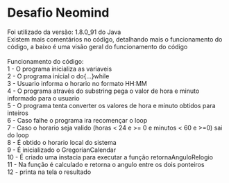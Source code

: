 # Desafio Neomind
Foi utilizado da versão: 1.8.0_91 do Java<br />
Existem mais comentários no código, detalhando mais o funcionamento do código, a baixo é uma visão geral do funcionamento do código<br />
<br />
Funcionamento do código: <br />
1 - O programa inicializa as variaveis <br />
2 - O programa inicial o do{...}while <br />
3 - Usuario informa o horario no formato HH:MM <br />
4 - O programa através do substring pega o valor de hora e minuto informado para o usuario <br />
5 - O programa tenta converter os valores de hora e minuto obtidos para inteiros <br />
6 - Caso falhe o programa ira recomençar o loop <br />
7 - Caso o horario seja valido (horas < 24 e >= 0 e minutos < 60 e >=0) sai do loop <br />
8 - É obtido o horario local do sistema <br />
9 - É inicializado o GregorianCalendar <br />
10 - É criado uma instacia para executar a função retornaAnguloRelogio <br />
11 - Na função é calculado e retorna o angulo entre os dois ponteiros <br />
12 - printa na tela o resultado <br />
